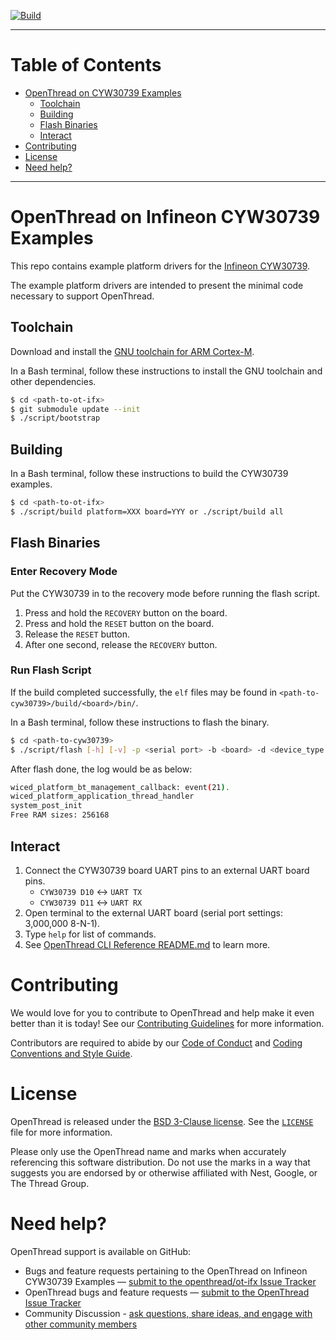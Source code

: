 [![Build][ot-gh-action-build-svg]][ot-gh-action-build]

[ot-gh-action-build]: https://github.com/openthread/ot-ifx/actions?query=workflow%3ABuild+branch%3Amain+event%3Apush
[ot-gh-action-build-svg]: https://github.com/openthread/ot-ifx/workflows/Build/badge.svg?branch=main&event=push

---

# Table of Contents

- [OpenThread on CYW30739 Examples](#openthread-on-cyw30739-examples)
  - [Toolchain](#toolchain)
  - [Building](#building)
  - [Flash Binaries](#flash-binaries)
  - [Interact](#interact)
- [Contributing](#contributing)
- [License](#license)
- [Need help?](#need-help)

---

# OpenThread on Infineon CYW30739 Examples

This repo contains example platform drivers for the [Infineon CYW30739][30739].

[30739]: https://github.com/Infineon/30739A0

The example platform drivers are intended to present the minimal code necessary to support OpenThread.

## Toolchain

Download and install the [GNU toolchain for ARM Cortex-M][gnu-toolchain].

[gnu-toolchain]: https://developer.arm.com/tools-and-software/open-source-software/developer-tools/gnu-toolchain/gnu-rm

In a Bash terminal, follow these instructions to install the GNU toolchain and other dependencies.

```bash
$ cd <path-to-ot-ifx>
$ git submodule update --init
$ ./script/bootstrap
```

## Building

In a Bash terminal, follow these instructions to build the CYW30739 examples.

```bash
$ cd <path-to-ot-ifx>
$ ./script/build platform=XXX board=YYY or ./script/build all
```

## Flash Binaries

### Enter Recovery Mode

Put the CYW30739 in to the recovery mode before running the flash script.

1. Press and hold the `RECOVERY` button on the board.
2. Press and hold the `RESET` button on the board.
3. Release the `RESET` button.
4. After one second, release the `RECOVERY` button.

### Run Flash Script

If the build completed successfully, the `elf` files may be found in `<path-to-cyw30739>/build/<board>/bin/`.

In a Bash terminal, follow these instructions to flash the binary.

```bash
$ cd <path-to-cyw30739>
$ ./script/flash [-h] [-v] -p <serial port> -b <board> -d <device_type: ftd, mtd>
```

After flash done, the log would be as below:

```bash
wiced_platform_bt_management_callback: event(21).
wiced_platform_application_thread_handler
system_post_init
Free RAM sizes: 256168
```

## Interact

1. Connect the CYW30739 board UART pins to an external UART board pins.
   - `CYW30739 D10` :left_right_arrow: `UART TX`
   - `CYW30739 D11` :left_right_arrow: `UART RX`
2. Open terminal to the external UART board (serial port settings: 3,000,000 8-N-1).
3. Type `help` for list of commands.
4. See [OpenThread CLI Reference README.md][cli] to learn more.

[cli]: https://github.com/openthread/openthread/blob/main/src/cli/README.md

# Contributing

We would love for you to contribute to OpenThread and help make it even better than it is today! See our [Contributing Guidelines](https://github.com/openthread/openthread/blob/main/CONTRIBUTING.md) for more information.

Contributors are required to abide by our [Code of Conduct](https://github.com/openthread/openthread/blob/main/CODE_OF_CONDUCT.md) and [Coding Conventions and Style Guide](https://github.com/openthread/openthread/blob/main/STYLE_GUIDE.md).

# License

OpenThread is released under the [BSD 3-Clause license](https://github.com/openthread/ot-ifx/blob/main/LICENSE). See the [`LICENSE`](https://github.com/openthread/ot-ifx/blob/main/LICENSE) file for more information.

Please only use the OpenThread name and marks when accurately referencing this software distribution. Do not use the marks in a way that suggests you are endorsed by or otherwise affiliated with Nest, Google, or The Thread Group.

# Need help?

OpenThread support is available on GitHub:

- Bugs and feature requests pertaining to the OpenThread on Infineon CYW30739 Examples — [submit to the openthread/ot-ifx Issue Tracker](https://github.com/openthread/ot-ifx/issues)
- OpenThread bugs and feature requests — [submit to the OpenThread Issue Tracker](https://github.com/openthread/openthread/issues)
- Community Discussion - [ask questions, share ideas, and engage with other community members](https://github.com/openthread/openthread/discussions)
